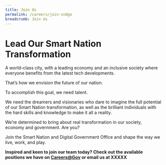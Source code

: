 ```yaml
---
title: Join Us
permalink: /careers/join-sndgo
breadcrumb: Join Us
---
```

# Lead Our Smart Nation Transformation
A world-class city, with a leading economy and an inclusive society where everyone benefits from the latest tech developments.

That’s how we envision the future of our nation. 

To accomplish this goal, we need talent. 

We need the dreamers and visionaries who dare to imagine the full potential of our Smart Nation transformation, as well as the brilliant individuals with the hard skills and knowledge to make it all a reality. 

We’re determined to bring about real transformation in our society, economy and government. Are you?

Join the Smart Nation and Digital Government Office and shape the way we live, work, and play.


**Inspired and keen to join our team today? Check out the available positions we have on <a href="https://careers.pageuppeople.com/688/cwlive/en/filter/?=&search-keyword=&brand=smart%20nation%20and%20digital%20government%20office&job-mail-subscribe-privacy=agree" target="_blank">Careers@Gov</a> or email us at XXXXX**